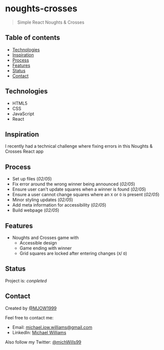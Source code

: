 # noughts-crosses

> Simple React Noughts & Crosses

## Table of contents

- [Technologies](#technologies)
- [Inspiration](#inspiration)
- [Process](#process)
- [Features](#features)
- [Status](#status)
- [Contact](#contact)

## Technologies

- HTML5
- CSS
- JavaScript
- React

## Inspiration

I recently had a technical challenge where fixing errors in this Noughts & Crosses React app

## Process

- Set up files (_02/05_)
- Fix error around the wrong winner being announced (_02/05_)
- Ensure user can't update squares when a winner is found (_02/05_)
- Ensure a user cannot change squares where an `X` or `O` is present (_02/05_)
- Minor styling updates (_02/05_)
- Add meta information for accessibility (_02/05_)
- Build webpage (_02/05_)

## Features

- Noughts and Crosses game with
  - Accessible design
  - Game ending with winner
  - Grid squares are locked after entering changes (`X`/ `O`)

## Status

Project is: _conpleted_

## Contact

Created by [@MJOW1999](https://github.com/MJOW1999)

Feel free to contact me:

- Email: michael.jow.williams@gmail.com
- LinkedIn: [Michael Williams](https://www.linkedin.com/in/michael-williams-17a9b81a0)

Also follow my Twitter: [@michWills99](https://twitter.com/michWills99)
